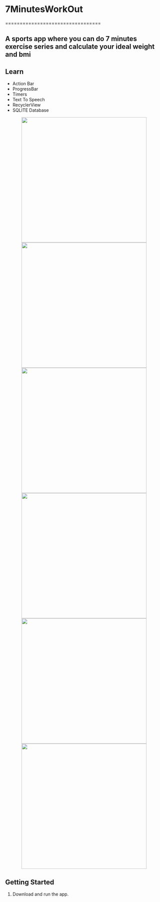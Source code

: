 # 7MinutesWorkOut
=================================
## A sports app where you can do 7 minutes exercise series and calculate your ideal weight and bmi

Learn
------------

* Action Bar
* ProgressBar
* Timers
* Text To Speech
* RecyclerView
* SQLITE Database

<p align="center">
  <img src="/Screenshot_7MinutesWorkOut_1.png" width="400">
  <img src="/Screenshot_7MinutesWorkOut_2.png" width="400">
  <img src="/Screenshot_7MinutesWorkOut_3.png" width="400">
  <img src="/Screenshot_7MinutesWorkOut_4.png" width="400">
  <img src="/Screenshot_7MinutesWorkOut_5.png" width="400">
  <img src="/Screenshot_7MinutesWorkOut_6.png" width="400">
  <br/>
</p>

Getting Started
---------------

1. Download and run the app.

